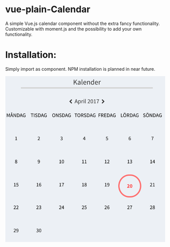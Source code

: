 # vue-plain-Calendar
A simple Vue.js calendar component without the extra fancy functionality.
Customizable with moment.js and the possibility to add your own functionality.

# Installation:
Simply import as component.
NPM installation is planned in near future.

![example image](https://github.com/MartinPerssson/vue-plain-Calendar/blob/master/example%20image.png)
